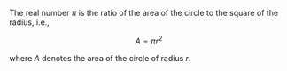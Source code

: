 The real number $\pi$ is the ratio of the area of the circle to the square of the radius, i.e., 

$$
A = \pi r^2
$$

where $A$ denotes the area of the circle of radius $r$.
